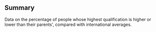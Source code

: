## Summary
Data on the percentage of people whose highest qualification is higher or lower than their parents', compared with international averages.
